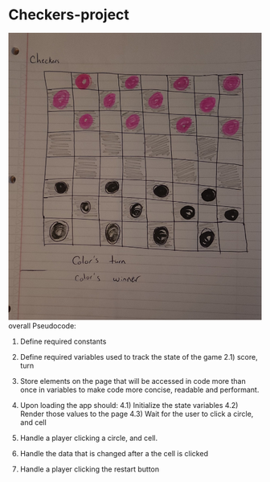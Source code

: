 # Checkers-project
![Checkers wireframe](checkers.jpg)
overall Pseudocode:
1) Define required constants

2) Define required variables used to track the state of the game
2.1) score, turn

3) Store elements on the page that will be accessed in code more than once in variables to make code more concise, readable and performant.

4) Upon loading the app should:
  4.1) Initialize the state variables
  4.2) Render those values to the page
  4.3) Wait for the user to click a circle, and cell

5) Handle a player clicking a circle, and cell.

6) Handle the data that is changed after a the cell is clicked

7) Handle a player clicking the restart button
